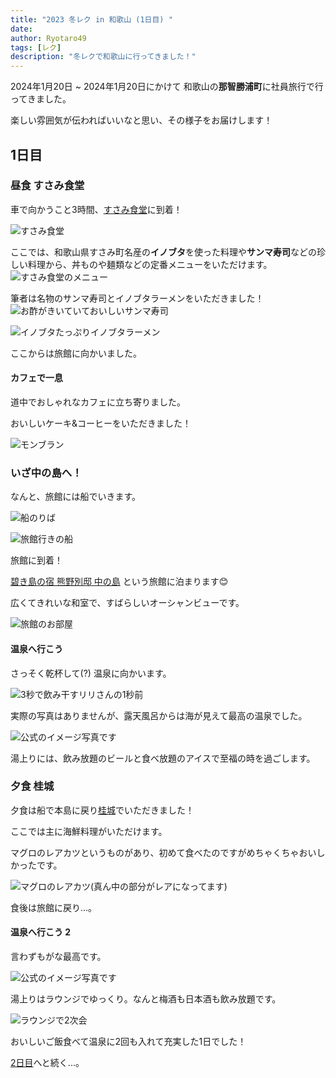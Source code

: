 ```yaml
---
title: "2023 冬レク in 和歌山 (1日目) "
date: 
author: Ryotaro49
tags: [レク]
description: "冬レクで和歌山に行ってきました！"
---
```


2024年1月20日 ~ 2024年1月20日にかけて
和歌山の**那智勝浦町**に社員旅行で行ってきました。

楽しい雰囲気が伝わればいいなと思い、その様子をお届けします！

## 1日目
### 昼食 すさみ食堂
車で向かうこと3時間、[すさみ食堂](https://tabelog.com/wakayama/A3004/A300403/30000335/)に到着！

![すさみ食堂](images/susami.jpg)

ここでは、和歌山県すさみ町名産の**イノブタ**を使った料理や**サンマ寿司**などの珍しい料理から、丼ものや麺類などの定番メニューをいただけます。
![すさみ食堂のメニュー](images/susami_menu.jpg)

筆者は名物のサンマ寿司とイノブタラーメンをいただきました！
![お酢がきいていておいしいサンマ寿司](images/sanmazushi.jpg)

![イノブタたっぷりイノブタラーメン](images/inobuta_ra-men.jpg)

ここからは旅館に向かいました。

#### カフェで一息

道中でおしゃれなカフェに立ち寄りました。

おいしいケーキ&コーヒーをいただきました！

![モンブラン](images/cake.jpg)

### いざ中の島へ！
なんと、旅館には船でいきます。

![船のりば](images/hune1.jpg)

![旅館行きの船](images/hune2.jpg)

旅館に到着！

[碧き島の宿 熊野別邸 中の島](https://kb-nakanoshima.jp/) という旅館に泊まります😊

広くてきれいな和室で、すばらしいオーシャンビューです。

![旅館のお部屋](images/ryokan.jpg)

#### 温泉へ行こう

さっそく乾杯して(?) 温泉に向かいます。

![3秒で飲み干すリリさんの1秒前](images/kanpai.jpg)

実際の写真はありませんが、露天風呂からは海が見えて最高の温泉でした。

![公式のイメージ写真です](images/onsen.jpg)

湯上りには、飲み放題のビールと食べ放題のアイスで至福の時を過ごします。

### 夕食 桂城

夕食は船で本島に戻り[桂城](https://tabelog.com/wakayama/A3005/A300502/30000173/)でいただきました！

ここでは主に海鮮料理がいただけます。

マグロのレアカツというものがあり、初めて食べたのですがめちゃくちゃおいしかったです。

![マグロのレアカツ(真ん中の部分がレアになってます)](images/rare_katsu.jpg)

食後は旅館に戻り...。

#### 温泉へ行こう 2

言わずもがな最高です。

![公式のイメージ写真です](images/onsen2.jpg)

湯上りはラウンジでゆっくり。なんと梅酒も日本酒も飲み放題です。

![ラウンジで2次会](images/nizikai.jpg)

おいしいご飯食べて温泉に2回も入れて充実した1日でした！

[2日目](https://mseeeen.msen.jp/2024-winter-recreation-in-wakayama-day2/)へと続く...。